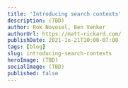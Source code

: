 ```yaml
---
title: 'Introducing search contexts'
description: (TBD)
author: Rok Novosel, Ben Venker
authorUrl: https://matt-rickard.com/
publishDate: 2021-1o-21T10:00-07:00
tags: [blog]
slug: introducing-search-contexts
heroImage: (TBD)
socialImage: (TBD)
published: false
---
```

